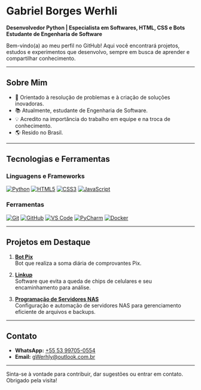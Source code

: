 # Gabriel Borges Werhli

**Desenvolvedor Python | Especialista em Softwares, HTML, CSS e Bots**  
**Estudante de Engenharia de Software**  

Bem-vindo(a) ao meu perfil no GitHub! Aqui você encontrará projetos, estudos e experimentos que desenvolvo, sempre em busca de aprender e compartilhar conhecimento.

---

## Sobre Mim

- 🎯 Orientado à resolução de problemas e à criação de soluções inovadoras.
- 📚 Atualmente, estudante de Engenharia de Software.
- 💡 Acredito na importância do trabalho em equipe e na troca de conhecimento.
- 🌎 Resido no Brasil.

---

## Tecnologias e Ferramentas

### Linguagens e Frameworks
[![Python](https://img.shields.io/badge/Python-3776AB?style=for-the-badge&logo=python&logoColor=white)](https://python.org/)
[![HTML5](https://img.shields.io/badge/HTML5-E34F26?style=for-the-badge&logo=html5&logoColor=white)](https://developer.mozilla.org/pt-BR/docs/Web/HTML)
[![CSS3](https://img.shields.io/badge/CSS3-1572B6?style=for-the-badge&logo=css3&logoColor=white)](https://developer.mozilla.org/pt-BR/docs/Web/CSS)
[![JavaScript](https://img.shields.io/badge/JavaScript-ES6+-F7DF1E?style=for-the-badge&logo=javascript&logoColor=black)](https://developer.mozilla.org/pt-BR/docs/Web/JavaScript)

### Ferramentas
[![Git](https://img.shields.io/badge/Git-F05032?style=for-the-badge&logo=git&logoColor=white)](https://git-scm.com/)
[![GitHub](https://img.shields.io/badge/GitHub-333?style=for-the-badge&logo=github&logoColor=white)](https://github.com/)
[![VS Code](https://img.shields.io/badge/VS%20Code-0078d7?style=for-the-badge&logo=visual-studio-code&logoColor=white)](https://code.visualstudio.com/)
[![PyCharm](https://img.shields.io/badge/PyCharm-143?style=for-the-badge&logo=pycharm&logoColor=white&color=black&labelColor=green)](https://www.jetbrains.com/pycharm/)
[![Docker](https://img.shields.io/badge/Docker-2496ED?style=for-the-badge&logo=docker&logoColor=white)](https://www.docker.com/)

---

## Projetos em Destaque

1. **[Bot Pix](https://github.com/GabrielWerhli/Bot-Pix)**  
   Bot que realiza a soma diária de comprovantes Pix.

2. **[Linkup](#)**  
   Software que evita a queda de chips de celulares e seu encaminhamento para análise.

3. **[Programação de Servidores NAS](#)**  
   Configuração e automação de servidores NAS para gerenciamento eficiente de arquivos e backups.

---

## Contato

- **WhatsApp:** [+55 53 99705-0554](https://wa.me/5553997050554)  
- **Email:** [gWerhly@outlook.com.br](mailto:gWerhly@outlook.com.br)  

---

Sinta-se à vontade para contribuir, dar sugestões ou entrar em contato. Obrigado pela visita!
